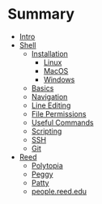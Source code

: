 # Summary

- [Intro](./intro.md)
- [Shell](./shell/overview.md)
  - [Installation](./bash/installation/index.md)
    - [Linux](./bash/installation/linux.md)
    - [MacOS](./bash/installation/macos.md)
    - [Windows]()
  - [Basics](./bash/basics.md)
  - [Navigation](./bash/navigation.md)
  - [Line Editing](./bash/line-editing.md)
  - [File Permissions](./bash/file-perms.md)
  - [Useful Commands](./bash/useful-cmds.md)
  - [Scripting](./bash/scripting.md)
  - [SSH]()
  - [Git]()
- [Reed](./reed/overview.md)
  - [Polytopia](./reed/polytopia.md)
  - [Peggy]()
  - [Patty]()
  - [people.reed.edu]()
